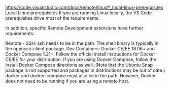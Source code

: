 https://code.visualstudio.com/docs/remote/linux#_local-linux-prerequisites
Local Linux prerequisites
If you are running Linux locally, the VS Code prerequisites drive most of the requirements.

In addition, specific Remote Development extensions have further requirements:

Remote - SSH: ssh needs to be in the path. The shell binary is typically in the openssh-client package.
Dev Containers: Docker CE/EE 18.06+ and Docker Compose 1.21+. Follow the official install instructions for Docker CE/EE for your distribution. If you are using Docker Compose, follow the Install Docker Compose directions as well. (Note that the Ubuntu Snap package is not supported and packages in distributions may be out of date.) docker and docker-compose must also be in the path. However, Docker does not need to be running if you are using a remote host.
